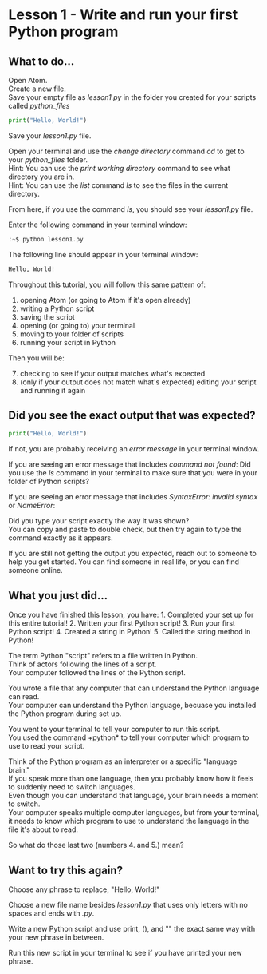 # Lesson 1 - Write and run your first Python program 

## What to do... 

Open Atom.  
Create a new file.  
Save your empty file as *lesson1.py* in the folder you created for your scripts called *python_files*
 

```python
print("Hello, World!")
```

Save your *lesson1.py* file.


Open your terminal and use the *change directory* command *cd* to get to your *python_files* folder.  
Hint:  You can use the *print working directory* command to see what directory you are in.  
Hint:  You can use the *list* command *ls* to see the files in the current directory.

From here, if you use the command *ls*, you should see your *lesson1.py* file.

Enter the following command in your terminal window:

```python ****
:~$ python lesson1.py 
```

The following line should appear in your terminal window:

```python 
Hello, World! 
```


Throughout this tutorial, you will follow this same pattern of:  
1.  opening Atom (or going to Atom if it's open already)  
2.  writing a Python script  
3.  saving the script  
4.  opening (or going to) your terminal  
5.  moving to your folder of scripts  
6.  running your script in Python  

Then you will be:  

7.  checking to see if your output matches what's expected
8.  (only if your output does not match what's expected) editing your script and running it again

## Did you see the exact output that was expected?  

```python
print("Hello, World!")
```

If not, you are probably receiving an *error message* in your terminal window.  

If you are seeing an error message that includes *command not found*: 
Did you use the *ls* command in your terminal to make sure that you were in your folder of Python scripts?

If you are seeing an error message that includes *SyntaxError: invalid syntax* or *NameError*: 

Did you type your script exactly the way it was shown?  
You can copy and paste to double check, but then try again to type the command exactly as it appears.

If you are still not getting the output you expected, reach out to someone to help you get started.
You can find someone in real life, or you can find someone online.  

## What you just did...  

Once you have finished this lesson, you have:
    1. Completed your set up for this entire tutorial!
    2. Written your first Python script!
    3. Run your first Python script!
    4. Created a string in Python!
    5. Called the string method in Python!
    
    
The term Python "script" refers to a file written in Python.  
Think of actors following the lines of a script.  
Your computer followed the lines of the Python script.  

You wrote a file that any computer that can understand the Python language can read.  
Your computer can understand the Python language, becuase you installed the Python program during set up.  

You went to your terminal to tell your computer to run this script.  
You used the command +python* to tell your computer which program to use to read your script.  

Think of the Python program as an interpreter or a specific "language brain."  
If you speak more than one language, then you probably know how it feels to suddenly need to switch languages.  
Even though you can understand that language, your brain needs a moment to switch.  
Your computer speaks multiple computer languages, but from your terminal, it needs to know which program to use to 
understand the language in the file it's about to read.  

    
So what do those last two (numbers 4. and 5.) mean?  

## Want to try this again?  

Choose any phrase to replace, "Hello, World!"  

Choose a new file name besides *lesson1.py* that uses only letters with no spaces and ends with *.py*.  

Write a new Python script and use print, (), and "" the exact same way with your new phrase in between.  

Run this new script in your terminal to see if you have printed your new phrase.  
